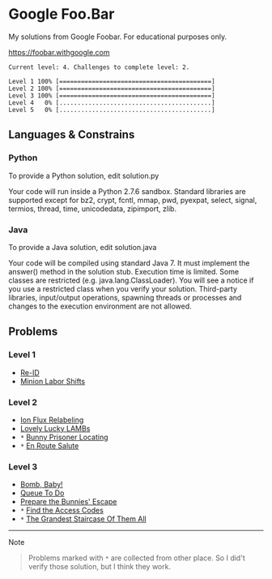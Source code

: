 # Google Foo.Bar

My solutions from Google Foobar. For educational purposes only.

https://foobar.withgoogle.com

```
Current level: 4. Challenges to complete level: 2.

Level 1 100% [==========================================]
Level 2 100% [==========================================]
Level 3 100% [==========================================]
Level 4   0% [..........................................]
Level 5   0% [..........................................]
```

## Languages & Constrains

### Python

To provide a Python solution, edit solution.py

Your code will run inside a Python 2.7.6 sandbox.
Standard libraries are supported except for bz2, crypt, fcntl, mmap, pwd, pyexpat, select, signal, termios, thread, time, unicodedata, zipimport, zlib.

### Java

To provide a Java solution, edit solution.java

Your code will be compiled using standard Java 7. It must implement the answer() method in the solution stub.
Execution time is limited. Some classes are restricted (e.g. java.lang.ClassLoader). You will see a notice if you use a restricted class when you verify your solution.
Third-party libraries, input/output operations, spawning threads or processes and changes to the execution environment are not allowed.

## Problems

### Level 1

- [Re-ID](./re_id)
- [Minion Labor Shifts](./minion_labor_shifts)

### Level 2

- [Ion Flux Relabeling](./ion_flux_relabeling)
- [Lovely Lucky LAMBs](./lovely_lucky_lambs)
- `*` [Bunny Prisoner Locating](./bunny_prisoner_locating)
- `*` [En Route Salute](./en_route_salute)

### Level 3

- [Bomb, Baby!](./bomb_baby)
- [Queue To Do](./queue_to_do)
- [Prepare the Bunnies' Escape](./prepare_the_bunnies_escape)
- `*` [Find the Access Codes](./find_the_access_codes)
- `*` [The Grandest Staircase Of Them All](./the_grandest_staircase_of_them_all)

----

Note
> Problems marked with `*` are collected from other place.
> So I did't verify those solution, but I think they work.
